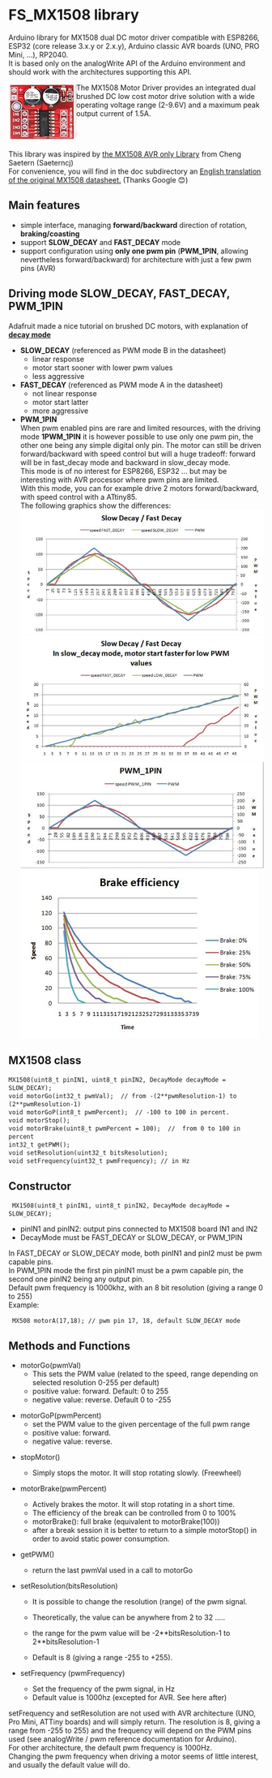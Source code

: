 # FS_MX1508 library
Arduino library for MX1508 dual DC motor driver compatible with ESP8266, ESP32 (core release 3.x.y or 2.x.y), Arduino classic AVR boards (UNO, PRO Mini, ...), RP2040.  
It is based only on the analogWrite API of the Arduino environment and should work with the architectures supporting this API.  

<img src="./img/MX1508_module.JPG"   align="left"> 

The MX1508 Motor Driver provides an integrated dual brushed DC low cost motor drive solution with a wide operating voltage range (2-9.6V) and a maximum peak output current of 1.5A.   
<br clear="both">  
This library was inspired by [the MX1508 AVR only Library](https://github.com/Saeterncj/MX1508) from Cheng Saetern (Saeterncj)  
For convenience, you will find in the doc subdirectory an [English translation of the original MX1508 datasheet.](doc/mx1208_en.pdf) (Thanks Google :blush:)
## Main features

 - simple interface, managing **forward/backward** direction of rotation, **braking/coasting**
 - support **SLOW_DECAY** and **FAST_DECAY** mode
 - support configuration using **only one pwm pin** (**PWM_1PIN**, allowing nevertheless forward/backward) for architecture with just a few pwm pins (AVR)

## Driving mode SLOW_DECAY, FAST_DECAY, PWM_1PIN
Adafruit made a nice tutorial on brushed DC motors, with explanation of  [**decay mode**](https://learn.adafruit.com/improve-brushed-dc-motor-performance/current-decay-mode)
 - **SLOW_DECAY** (referenced as PWM mode B in the datasheet)
   - linear response     
    - motor start sooner with lower pwm values
    -  less aggressive 
- **FAST_DECAY** (referenced as PWM mode A in the datasheet)
   - not linear response
   - motor start latter
   - more aggressive
 - **PWM_1PIN**  
     When pwm enabled pins are rare and limited resources, with the driving mode **1PWM_1PIN** it is however possible to use only one  pwm pin, the other one being any simple digital only pin. The motor can still be driven forward/backward with speed control but will a huge tradeoff: forward will be in  fast_decay mode and backward in slow_decay mode.  
This mode is of no interest for ESP8266, ESP32 ... but may be interesting with AVR processor where pwm pins are limited.  
With this mode, you can for example drive 2 motors forward/backward, with speed control with a ATtiny85.  
   The following graphics show the differences:
![slow fast](/img/slow_fast_decay.JPG)  
![low PWM](/img/low_PWM_values.JPG)  
![PWM_1PIN](/img/PWM_1PIN.JPG)  
![brake](/img/brake.JPG)  

## MX1508 class

    MX1508(uint8_t pinIN1, uint8_t pinIN2, DecayMode decayMode = SLOW_DECAY);
    void motorGo(int32_t pwmVal);  // from -(2**pwmResolution-1) to (2**pwmResolution-1)
    void motorGoP(int8_t pwmPercent);  // -100 to 100 in percent.
    void motorStop();
    void motorBrake(uint8_t pwmPercent = 100);  //  from 0 to 100 in percent
    int32_t getPWM();
    void setResolution(uint32_t bitsResolution); 
    void setFrequency(uint32_t pwmFrequency); // in Hz
    

## Constructor
     MX1508(uint8_t pinIN1, uint8_t pinIN2, DecayMode decayMode = SLOW_DECAY);
 + pinIN1 and pinIN2: output pins  connected to MX1508 board IN1 and IN2
 + DecayMode must be FAST_DECAY or SLOW_DECAY, or PWM_1PIN

 In FAST_DECAY or SLOW_DECAY mode, both pinIN1 and pinI2 must be pwm capable pins.  
 In PWM_1PIN mode the first pin pinIN1 must be a pwm capable pin, the second one pinIN2 being any output pin.  
 Default pwm frequency is 1000khz, with an 8 bit resolution (giving a range 0 to 255)   
 Example:  

     MX508 motorA(17,18); // pwm pin 17, 18, default SLOW_DECAY mode

 
## Methods and Functions
  + motorGo(pwmVal)
    - This sets the PWM value (related to the speed, range depending on selected resolution 0-255 per default)
    - positive value: forward.  Default: 0 to 255
    - negative value: reverse. Default  0 to -255
   - motorGoP(pwmPercent)
       - set the PWM value to the given percentage of the full pwm range
       - positive value: forward. 
      - negative value: reverse.
  + stopMotor()
    - Simply stops the motor. It will stop rotating slowly. (Freewheel)
  +  motorBrake(pwmPercent)
     -  Actively brakes the motor.  It will stop rotating in a short time.
     - The efficiency of the break can be controlled from 0 to 100%
     - motorBrake(): full brake (equivalent to motorBrake(100))
     -  after a break session it is better to return to a simple motorStop() in order to avoid static power  consumption.
     
 + getPWM()
     - return the last pwmVal used in a call to motorGo
  + setResolution(bitsResolution)
    - It is possible to change the resolution (range) of the pwm signal.
    - Theoretically, the value can be anywhere from 2 to 32 .....

    - the range for the pwm value will be -2\**bitsResolution-1 to 2**bitsResolution-1
     -  Default is 8  (giving a range -255 to +255).
   + setFrequency (pwmFrequency)
      -  Set the frequency of the pwm signal, in Hz
      -  Default value is 1000hz (excepted for AVR. See here after)
    
setFrequency and setResolution are not used with AVR architecture (UNO, Pro Mini, ATTiny boards) and will simply return. The resolution is 8, giving a range from -255 to 255) and the frequency will depend on the PWM pins used (see analogWrite / pwm reference documentation for Arduino).  
For other architecture, the default pwm frequency is 1000Hz.  
Changing the pwm frequency when driving a motor seems of little interest, and usually the default value will do.  







